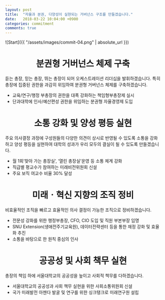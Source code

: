 ```yaml
---
layout: post
title:  "자율과 분권, 다양성이 실현되는 거버넌스 구조를 만들겠습니다."
date:   2018-03-22 10:04:00 +0900
categories: commitment
comments: true
---
```


![Start]({{ "/assets/images/commit-04.png" | absolute_url }})

# <center>분권형 거버넌스 체제 구축</center>

듣는 총장, 믿는 총장, 뛰는 총장이 되어 오케스트레이션 리더십을 발휘하겠습니다. 특히 총장에 집중된 권한을 과감히 위임하여 분권형 거버넌스 체제를 구축하겠습니다.  

* 교육/연구/행정 부총장의 권한을 대폭 강화하는 책임형부총장제 실시
* 단과대학에 인사/예산편성 권한을 위임하는 분권형 자율경영제 도입

# <center>소통 강화 및 양성 평등 실현</center>

주요 의사결정 과정에 구성원들의 다양한 의견이 상시로 반영될 수 있도록 소통을 강화하고 양성 평등을 실현하여 대학의 성과가 우리 모두의 결실이 될 수 있도록 만들겠습니다.

* 월 1회‘찾아 가는 총장실’, ‘열린 총장실’운영 등 소통 체계 강화
* 직급별 평교수가 참여하는 미래비전위원회 신설
* 주요 보직 여교수 비율 30% 달성

# <center>미래ㆍ혁신 지향의 조직 정비</center>

비효율적인 조직을 빠르고 효율적인 의사 결정이 가능한 조직으로 정비하겠습니다.

* 전문성 강화를 위한 행정부총장, CFO, CIO 도입 및 직원 부본부장 임명
* SNU Extension(생애전주기교육원), 데이터전략센터 등을 통한 재정 강화 및 효율화 추진
* 소통을 바탕으로 한 원칙 중심의 인사

# <center>공공성 및 사회 책무 실현</center>

총장의 책임 하에 서울대학교의 공공성을 높이고 사회적 책무를 다하겠습니다.

* 서울대학교의 공공성과 사회 책무 실현을 위한 사회소통위원회 신설
* 국가 미래발전 아젠다 발굴 및 연구를 위한 싱크탱크로 미래연구원 설립
